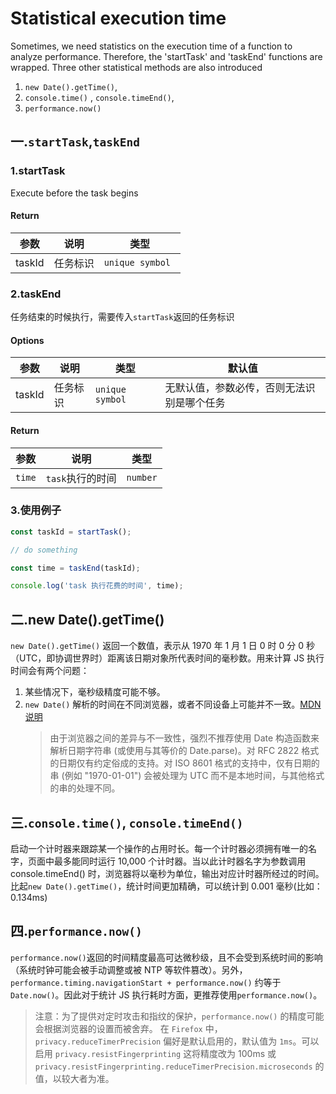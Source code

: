 # Statistical execution time

Sometimes, we need statistics on the execution time of a function to analyze performance. Therefore, the 'startTask' and 'taskEnd' functions are wrapped. Three other statistical methods are also introduced

1. `new Date().getTime()`,
2. `console.time()` , `console.timeEnd()`,
3. `performance.now()`

## 一.`startTask`,`taskEnd`

### 1.startTask

Execute before the task begins

#### Return

| 参数   | 说明     | 类型             |
| ------ | -------- | ---------------- |
| taskId | 任务标识 | `unique symbol ` |

### 2.taskEnd

任务结束的时候执行，需要传入`startTask`返回的任务标识

#### Options

| 参数   | 说明     | 类型             | 默认值                                     |
| ------ | -------- | ---------------- | ------------------------------------------ |
| taskId | 任务标识 | `unique symbol ` | 无默认值，参数必传，否则无法识别是哪个任务 |

#### Return

| 参数   | 说明             | 类型     |
| ------ | ---------------- | -------- |
| `time` | `task`执行的时间 | `number` |

### 3.使用例子

```js
const taskId = startTask();

// do something

const time = taskEnd(taskId);

console.log('task 执行花费的时间', time);
```

## 二.new Date().getTime()

`new Date().getTime()` 返回一个数值，表示从 1970 年 1 月 1 日 0 时 0 分 0 秒（UTC，即协调世界时）距离该日期对象所代表时间的毫秒数。用来计算 JS 执行时间会有两个问题：

1. 某些情况下，毫秒级精度可能不够。
2. `new Date()` 解析的时间在不同浏览器，或者不同设备上可能并不一致。[MDN 说明](https://developer.mozilla.org/zh-CN/docs/Web/JavaScript/Reference/Global_Objects/Date)
   > 由于浏览器之间的差异与不一致性，强烈不推荐使用 Date 构造函数来解析日期字符串 (或使用与其等价的 Date.parse)。对 RFC 2822 格式的日期仅有约定俗成的支持。对 ISO 8601 格式的支持中，仅有日期的串 (例如 "1970-01-01") 会被处理为 UTC 而不是本地时间，与其他格式的串的处理不同。

## 三.`console.time()`, `console.timeEnd()`

启动一个计时器来跟踪某一个操作的占用时长。每一个计时器必须拥有唯一的名字，页面中最多能同时运行 10,000 个计时器。当以此计时器名字为参数调用 console.timeEnd() 时，浏览器将以毫秒为单位，输出对应计时器所经过的时间。比起`new Date().getTime()`，统计时间更加精确，可以统计到 0.001 毫秒(比如：0.134ms)

## 四.`performance.now()`

`performance.now()`返回的时间精度最高可达微秒级，且不会受到系统时间的影响（系统时钟可能会被手动调整或被 NTP 等软件篡改）。另外，`performance.timing.navigationStart + performance.now()` 约等于 `Date.now()`。因此对于统计 JS 执行耗时方面，更推荐使用`performance.now()`。

> 注意：为了提供对定时攻击和指纹的保护，`performance.now()` 的精度可能会根据浏览器的设置而被舍弃。 在 `Firefox` 中，`privacy.reduceTimerPrecision` 偏好是默认启用的，默认值为 `1ms`。可以启用 `privacy.resistFingerprinting` 这将精度改为 100ms 或`privacy.resistFingerprinting.reduceTimerPrecision.microseconds` 的值，以较大者为准。
